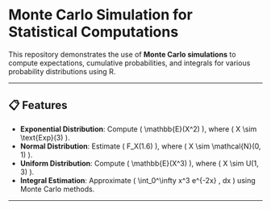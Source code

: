 # Monte Carlo Simulation for Statistical Computations  

This repository demonstrates the use of **Monte Carlo simulations** to compute expectations, cumulative probabilities, and integrals for various probability distributions using R.  

---

## 📋 **Features**  

- **Exponential Distribution**: Compute \( \mathbb{E}(X^2) \), where \( X \sim \text{Exp}(3) \).  
- **Normal Distribution**: Estimate \( F_X(1.6) \), where \( X \sim \mathcal{N}(0, 1) \).  
- **Uniform Distribution**: Compute \( \mathbb{E}(X^3) \), where \( X \sim U(1, 3) \).  
- **Integral Estimation**: Approximate \( \int_0^\infty x^3 e^{-2x} \, dx \) using Monte Carlo methods.  

---
